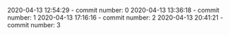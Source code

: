 2020-04-13 12:54:29 - commit number: 0
2020-04-13 13:36:18 - commit number: 1
2020-04-13 17:16:16 - commit number: 2
2020-04-13 20:41:21 - commit number: 3
